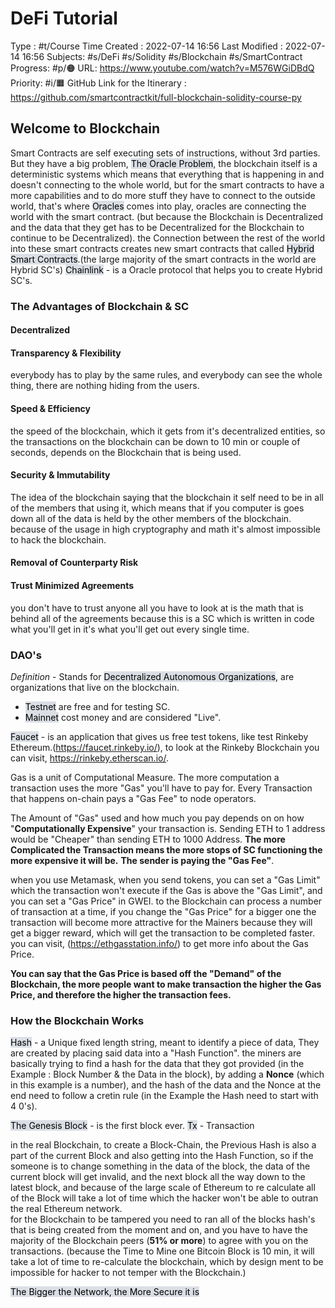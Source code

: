 # DeFi Tutorial
Type : #t/Course
Time Created : 2022-07-14 16:56
Last Modified : 2022-07-14 16:56
Subjects: #s/DeFi #s/Solidity #s/Blockchain #s/SmartContract 
Progress: #p/🟠 
URL: https://www.youtube.com/watch?v=M576WGiDBdQ 
Priority: #i/🟧 
GitHub Link for the Itinerary : https://github.com/smartcontractkit/full-blockchain-solidity-course-py

## Welcome to Blockchain
Smart Contracts are self executing sets of instructions, without 3rd parties. But they have a big problem, <mark style="background: #CACFD9A6;">The Oracle Problem</mark>, the blockchain itself is a deterministic systems which means that everything that is happening in and doesn't connecting to the whole world, but for the smart contracts to have a more capabilities and to do more stuff they have to connect to the outside world, that's where <mark style="background: #CACFD9A6;">Oracles</mark> comes into play, oracles are connecting the world with the smart contract. (but because the Blockchain is Decentralized and the data that they get has to be Decentralized for the Blockchain to continue to be Decentralized).
the Connection between the rest of the world into these smart contracts creates new smart contracts that called <mark style="background: #CACFD9A6;">Hybrid Smart Contracts</mark>.(the large majority of the smart contracts in the world are Hybrid SC's)
<mark style="background: #CACFD9A6;">Chainlink</mark> - is a Oracle protocol that helps you to create Hybrid SC's.

### The Advantages of Blockchain & SC
#### Decentralized
#### Transparency & Flexibility
everybody has to play by the same rules, and everybody can see the whole thing, there are nothing hiding from the users.
#### Speed & Efficiency
the speed of the blockchain, which it gets from it's decentralized entities, so the transactions on the blockchain can be down to 10 min or couple of seconds, depends on the Blockchain that is being used.
#### Security & Immutability
The idea of the blockchain saying that the blockchain it self need to be in all of the members that using it, which means that if you computer is goes down all of the data is held by the other members of the blockchain.
because of the usage in high cryptography and math it's almost impossible to hack the blockchain.
#### Removal of Counterparty Risk
#### Trust Minimized Agreements 
you don't have to trust anyone all you have to look at is the math that is behind all of the agreements because this is a SC which is written in code what you'll get in it's what you'll get out every single time.

### DAO's
*Definition* - Stands for <mark style="background: #CACFD9A6;">Decentralized Autonomous Organizations</mark>, are organizations that live on the blockchain.

- <mark style="background: #CACFD9A6;">Testnet</mark> are free and for testing SC.
- <mark style="background: #CACFD9A6;">Mainnet</mark> cost money and are considered "Live".

<mark style="background: #CACFD9A6;">Faucet</mark> - is an application that gives us free test tokens, like test Rinkeby Ethereum.(https://faucet.rinkeby.io/), to look at the Rinkeby Blockchain you can visit, https://rinkeby.etherscan.io/.

Gas is a unit of Computational Measure. The more computation a transaction uses the more "Gas" you'll have to  pay for. Every Transaction that happens on-chain pays a "Gas Fee" to node operators.

The Amount of "Gas" used and how much you pay depends on on how "**Computationally Expensive**" your transaction is. Sending ETH to 1 address would  be "Cheaper" than sending ETH to 1000 Address. 
**The more Complicated the Transaction means the more stops of SC functioning the more expensive it will be.**
**The sender is paying the "Gas Fee"**.

when you use Metamask, when you send tokens, you can set a "Gas Limit" which the transaction won't execute if the Gas is above the "Gas Limit", and you can set a "Gas Price" in GWEI. 
to
the Blockchain can process a number of transaction at a time, if you change the "Gas Price" for a bigger one the transaction will become more attractive for the Mainers because they will get a bigger reward, which will get the transaction to be completed faster.
you can visit, (https://ethgasstation.info/) to get more info about the Gas Price. 

**You can say that the Gas Price is based off the "Demand" of the Blockchain, the more people want to make transaction the higher the Gas Price, and therefore the higher the transaction fees.**

### How the Blockchain Works
<mark style="background: #CACFD9A6;">Hash</mark>  - a Unique fixed length string, meant to identify a piece of data, They are created by placing said data into a "Hash Function".
the miners are basically trying to find a hash for the data that they got provided (in the Example : Block Number & the Data in the block), by adding a **Nonce** (which in this example is a number), and the hash of the data and the Nonce at the end need to follow a cretin rule (in the Example the Hash need to start with 4 0's). 

<mark style="background: #CACFD9A6;">The Genesis Block</mark> - is the first block ever.
<mark style="background: #CACFD9A6;">Tx</mark> - Transaction 

in the real Blockchain, to create a Block-Chain, the Previous Hash is also a part of the current Block and also getting into the Hash Function,  so if the someone is to change something in the data of the block, the data of the current block will get invalid, and the next block all the way down to the latest block, and because of the large scale of Ethereum to re calculate all of the Block will take a lot of time which the hacker won't be able to outran the real Ethereum network.     
for the Blockchain to be tampered you need to ran all of the blocks hash's that is being created from the moment and on, and you have to have the majority of the Blockchain peers (**51% or more**) to agree with you on the transactions. 
(because the Time to Mine one Bitcoin Block is 10 min, it will take a lot of time to re-calculate the blockchain, which by design ment to be impossible for hacker to not temper with the Blockchain.)

<mark style="background: #CACFD9A6;">The Bigger the Network, the More Secure it is</mark> 
